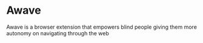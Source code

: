 # Awave
Awave is a browser extension that empowers blind people giving them more autonomy on navigating through the web

